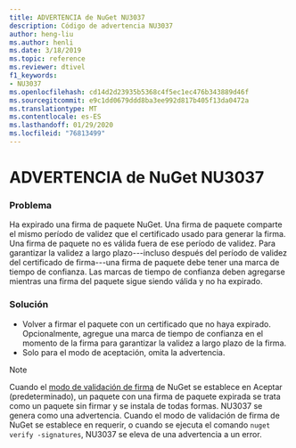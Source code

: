 ```yaml
---
title: ADVERTENCIA de NuGet NU3037
description: Código de advertencia NU3037
author: heng-liu
ms.author: henli
ms.date: 3/18/2019
ms.topic: reference
ms.reviewer: dtivel
f1_keywords:
- NU3037
ms.openlocfilehash: cd14d2d23935b5368c4f5ec1ec476b343889d46f
ms.sourcegitcommit: e9c1dd0679ddd8ba3ee992d817b405f13da0472a
ms.translationtype: MT
ms.contentlocale: es-ES
ms.lasthandoff: 01/29/2020
ms.locfileid: "76813499"
---
```

# <a name="nuget-warning-nu3037"></a>ADVERTENCIA de NuGet NU3037

### <a name="issue"></a>Problema

Ha expirado una firma de paquete NuGet.
Una firma de paquete comparte el mismo período de validez que el certificado usado para generar la firma. Una firma de paquete no es válida fuera de ese período de validez.
Para garantizar la validez a largo plazo---incluso después del período de validez del certificado de firma---una firma de paquete debe tener una marca de tiempo de confianza. Las marcas de tiempo de confianza deben agregarse mientras una firma del paquete sigue siendo válida y no ha expirado.


### <a name="solution"></a>Solución

* Volver a firmar el paquete con un certificado que no haya expirado. Opcionalmente, agregue una marca de tiempo de confianza en el momento de la firma para garantizar la validez a largo plazo de la firma.
* Solo para el modo de aceptación, omita la advertencia.

> [!Note]
> Cuando el [modo de validación de firma](../../consume-packages/installing-signed-packages.md#configure-package-signature-requirements) de NuGet se establece en Aceptar (predeterminado), un paquete con una firma de paquete expirada se trata como un paquete sin firmar y se instala de todas formas. NU3037 se genera como una advertencia. Cuando el modo de validación de firma de NuGet se establece en requerir, o cuando se ejecuta el comando `nuget verify -signatures`, NU3037 se eleva de una advertencia a un error. 
